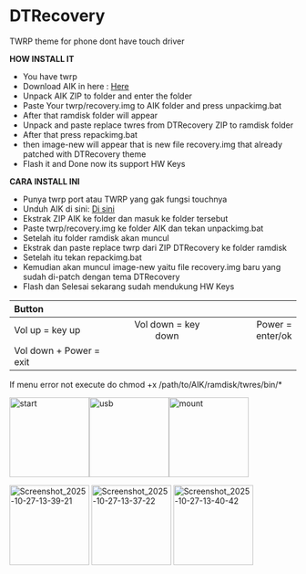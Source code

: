 # DTRecovery

TWRP theme for phone dont have touch driver

**HOW INSTALL IT**
- You have twrp
- Download AIK in here : [Here](https://github.com/osm0sis/Android-Image-Kitchen)
- Unpack AIK ZIP to folder and enter the folder
- Paste Your twrp/recovery.img to AIK folder and press unpackimg.bat
- After that ramdisk folder will appear
- Unpack and paste replace twres from DTRecovery ZIP to ramdisk folder
- After that press repackimg.bat
- then image-new will appear that is new file recovery.img that already patched with DTRecovery theme
- Flash it and Done now its support HW Keys

**CARA INSTALL INI**
- Punya twrp port atau TWRP yang gak fungsi touchnya
- Unduh AIK di sini: [Di sini](https://github.com/osm0sis/Android-Image-Kitchen)
- Ekstrak ZIP AIK ke folder dan masuk ke folder tersebut
- Paste twrp/recovery.img ke folder AIK dan tekan unpackimg.bat
- Setelah itu folder ramdisk akan muncul
- Ekstrak dan paste replace twrp dari ZIP DTRecovery ke folder ramdisk
- Setelah itu tekan repackimg.bat
- Kemudian akan muncul image-new yaitu file recovery.img baru yang sudah di-patch dengan tema DTRecovery
- Flash dan Selesai sekarang sudah mendukung HW Keys

| Button | | |
| :---- | :----: | ----: |
| Vol up = key up | Vol down = key down | Power = enter/ok |
| Vol down + Power = exit |

If menu error not execute do
chmod +x /path/to/AIK/ramdisk/twres/bin/*

<img width="140" alt="start" src="https://github.com/user-attachments/assets/168356c0-fdc2-4e76-8b22-6e03f35b8ad8" /><img width="140" alt="usb" src="https://github.com/user-attachments/assets/06ee6536-b36c-45b0-8e4b-b07badb547fb" /><img width="140" alt="mount" src="https://github.com/user-attachments/assets/0f054305-4267-42cb-ae6c-c6c9afa46118" />


<img width="140" alt="Screenshot_2025-10-27-13-39-21" src="https://github.com/user-attachments/assets/2087ada2-2912-4053-8896-8b7d5cf7065f" />
<img width="140" alt="Screenshot_2025-10-27-13-37-22" src="https://github.com/user-attachments/assets/d0ec2480-5ab9-4df9-9a47-ac31fbeeaaae" />
<img width="140" alt="Screenshot_2025-10-27-13-40-42" src="https://github.com/user-attachments/assets/6742d7bd-8d89-424d-a904-8d261c7bedf9" />

